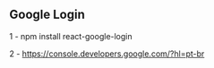 ## Google Login

1 - npm install react-google-login

2 - https://console.developers.google.com/?hl=pt-br
